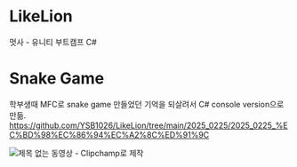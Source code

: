 # LikeLion
멋사 - 유니티 부트캠프 C#

# Snake Game
학부생때 MFC로 snake game 만들었던 기억을 되살려서 C# console version으로 만듦.
https://github.com/YSB1026/LikeLion/tree/main/2025_0225/2025_0225_%EC%BD%98%EC%86%94%EC%A2%8C%ED%91%9C


![제목 없는 동영상 - Clipchamp로 제작](https://github.com/user-attachments/assets/755776e4-1fd5-44d2-95dc-00b8b21fce4f)
